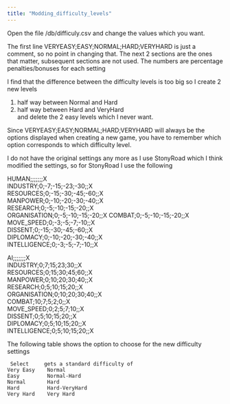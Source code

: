 ```yaml
---
title: "Modding_difficulty_levels"
---
```


Open the file /db/difficuly.csv and change the values which you want.

The first line VERYEASY;EASY;NORMAL;HARD;VERYHARD is just a comment, so
no point in changing that. The next 2 sections are the ones that matter,
subsequent sections are not used. The numbers are percentage
penalties/bonuses for each setting

I find that the difference between the difficulty levels is too big so I
create 2 new levels  
1) half way between Normal and Hard  
2) half way between Hard and VeryHard  
and delete the 2 easy levels which I never want.

Since VERYEASY;EASY;NORMAL;HARD;VERYHARD will always be the options
displayed when creating a new game, you have to remember which option
corresponds to which difficulty level.

I do not have the original settings any more as I use StonyRoad which I
think modified the settings, so for StonyRoad I use the following

HUMAN;;;;;;;X  
INDUSTRY;0;-7;-15;-23;-30;;X  
RESOURCES;0;-15;-30;-45;-60;;X  
MANPOWER;0;-10;-20;-30;-40;;X  
RESEARCH;0;-5;-10;-15;-20;;X  
ORGANISATION;0;-5;-10;-15;-20;;X COMBAT;0;-5;-10;-15;-20;;X  
MOVE_SPEED;0;-3;-5;-7;-10;;X  
DISSENT;0;-15;-30;-45;-60;;X  
DIPLOMACY;0;-10;-20;-30;-40;;X  
INTELLIGENCE;0;-3;-5;-7;-10;;X  

AI;;;;;;;X  
INDUSTRY;0;7;15;23;30;;X  
RESOURCES;0;15;30;45;60;;X  
MANPOWER;0;10;20;30;40;;X  
RESEARCH;0;5;10;15;20;;X  
ORGANISATION;0;10;20;30;40;;X  
COMBAT;10;7;5;2;0;;X  
MOVE_SPEED;0;2;5;7;10;;X  
DISSENT;0;5;10;15;20;;X  
DIPLOMACY;0;5;10;15;20;;X  
INTELLIGENCE;0;5;10;15;20;;X  

The following table shows the option to choose for the new difficulty
settings

     Select     gets a standard difficulty of 
    Very Easy    Normal
    Easy         Normal-Hard
    Normal       Hard
    Hard         Hard-VeryHard
    Very Hard    Very Hard
